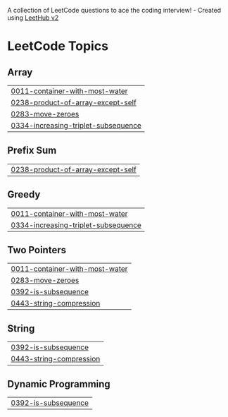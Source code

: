 A collection of LeetCode questions to ace the coding interview! - Created using [LeetHub v2](https://github.com/arunbhardwaj/LeetHub-2.0)
<!---LeetCode Topics Start-->
# LeetCode Topics
## Array
|  |
| ------- |
| [0011-container-with-most-water](https://github.com/hi-Soul-Surfer/LeetCode-75/tree/master/0011-container-with-most-water) |
| [0238-product-of-array-except-self](https://github.com/hi-Soul-Surfer/LeetCode-75/tree/master/0238-product-of-array-except-self) |
| [0283-move-zeroes](https://github.com/hi-Soul-Surfer/LeetCode-75/tree/master/0283-move-zeroes) |
| [0334-increasing-triplet-subsequence](https://github.com/hi-Soul-Surfer/LeetCode-75/tree/master/0334-increasing-triplet-subsequence) |
## Prefix Sum
|  |
| ------- |
| [0238-product-of-array-except-self](https://github.com/hi-Soul-Surfer/LeetCode-75/tree/master/0238-product-of-array-except-self) |
## Greedy
|  |
| ------- |
| [0011-container-with-most-water](https://github.com/hi-Soul-Surfer/LeetCode-75/tree/master/0011-container-with-most-water) |
| [0334-increasing-triplet-subsequence](https://github.com/hi-Soul-Surfer/LeetCode-75/tree/master/0334-increasing-triplet-subsequence) |
## Two Pointers
|  |
| ------- |
| [0011-container-with-most-water](https://github.com/hi-Soul-Surfer/LeetCode-75/tree/master/0011-container-with-most-water) |
| [0283-move-zeroes](https://github.com/hi-Soul-Surfer/LeetCode-75/tree/master/0283-move-zeroes) |
| [0392-is-subsequence](https://github.com/hi-Soul-Surfer/LeetCode-75/tree/master/0392-is-subsequence) |
| [0443-string-compression](https://github.com/hi-Soul-Surfer/LeetCode-75/tree/master/0443-string-compression) |
## String
|  |
| ------- |
| [0392-is-subsequence](https://github.com/hi-Soul-Surfer/LeetCode-75/tree/master/0392-is-subsequence) |
| [0443-string-compression](https://github.com/hi-Soul-Surfer/LeetCode-75/tree/master/0443-string-compression) |
## Dynamic Programming
|  |
| ------- |
| [0392-is-subsequence](https://github.com/hi-Soul-Surfer/LeetCode-75/tree/master/0392-is-subsequence) |
<!---LeetCode Topics End-->
